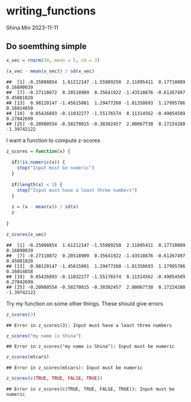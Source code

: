 writing_functions
================
Shina Min
2023-11-11

## Do soemthing simple

``` r
x_vec = rnorm(30, mean = 5, sd = 3)

(x_vec - mean(x_vec)) / sd(x_vec)
```

    ##  [1] -0.25008854  1.61212147 -1.55989250  2.11895411  0.17710089  0.16890039
    ##  [7] -0.27118072  0.20518909  0.35641922 -1.43518676 -0.61267497  0.45081820
    ## [13]  0.98120147 -1.45615001  1.29477260 -1.01358693  1.17995786  0.16014858
    ## [19]  0.05426893 -0.11032277 -1.55176574  0.11314562 -0.49054509  0.27842699
    ## [25] -0.20980554 -0.58270015 -0.38302457  2.00067730  0.17224280 -1.39742122

I want a function to compute z-scores

``` r
z_scores = function(x) {
  
  if(!is.numeric(x)) {
    stop("Input must be numeric")
  }
  
  if(length(x) < 3) {
    stop("Input must have a least three numbers")
  }
  
  z = (x - mean(x)) / sd(x)
  z
  
}

z_scores(x_vec)
```

    ##  [1] -0.25008854  1.61212147 -1.55989250  2.11895411  0.17710089  0.16890039
    ##  [7] -0.27118072  0.20518909  0.35641922 -1.43518676 -0.61267497  0.45081820
    ## [13]  0.98120147 -1.45615001  1.29477260 -1.01358693  1.17995786  0.16014858
    ## [19]  0.05426893 -0.11032277 -1.55176574  0.11314562 -0.49054509  0.27842699
    ## [25] -0.20980554 -0.58270015 -0.38302457  2.00067730  0.17224280 -1.39742122

Try my function on some other things. These should give errors

``` r
z_scores(3)
```

    ## Error in z_scores(3): Input must have a least three numbers

``` r
z_scores("my name is Shina")
```

    ## Error in z_scores("my name is Shina"): Input must be numeric

``` r
z_scores(mtcars)
```

    ## Error in z_scores(mtcars): Input must be numeric

``` r
z_scores(c(TRUE, TRUE, FALSE, TRUE))
```

    ## Error in z_scores(c(TRUE, TRUE, FALSE, TRUE)): Input must be numeric
